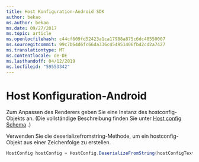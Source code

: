 ```yaml
---
title: Host Konfiguration-Android SDK
author: bekao
ms.author: bekao
ms.date: 09/27/2017
ms.topic: article
ms.openlocfilehash: c44cf609fd52423a1ca17988a875c6dc48550007
ms.sourcegitcommit: 99c7b64d6fc66da336c454951406fb42cd2a7427
ms.translationtype: MT
ms.contentlocale: de-DE
ms.lasthandoff: 04/12/2019
ms.locfileid: "59553342"
---
```

# <a name="host-config---android"></a>Host Konfiguration-Android

Zum Anpassen des Renderers geben Sie eine Instanz des hostconfig-Objekts an. (Die vollständige Beschreibung finden Sie unter [Host config Schema](../../../rendering-cards/host-config.md) .)

Verwenden Sie die deserializefromstring-Methode, um ein hostconfig-Objekt aus einer Zeichenfolge zu erstellen.

```java
HostConfig hostConfig = HostConfig.DeserializeFromString(hostConfigText);
```